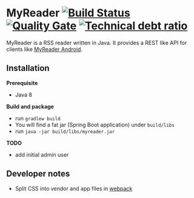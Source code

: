 MyReader [![Build Status](https://api.travis-ci.org/ksokol/myreader.png?branch=master)](https://travis-ci.org/ksokol/myreader/) [![Quality Gate](https://sonarqube.com/api/badges/gate?key=MyReader:MyReader)](https://sonarqube.com/dashboard/index/MyReader:MyReader) [![Technical debt ratio](https://sonarqube.com/api/badges/measure?key=MyReader:MyReader&metric=sqale_debt_ratio)](https://sonarqube.com/dashboard/index/MyReader:MyReader) 
========

MyReader is a RSS reader written in Java. It provides a REST like API for clients like [MyReader Android](https://github.com/ksokol/myreader-android).

Installation
------------

**Prerequisite**

- Java 8

**Build and package**

- run `gradlew build`
- You will find a fat jar (Spring Boot application) under `build/libs`
- run `java -jar build/libs/myreader.jar`


**TODO**

- add initial admin user

Developer notes
---------------

- Split CSS into vendor and app files in [webpack](https://github.com/vuejs-templates/webpack/issues/598#issuecomment-286680721)

